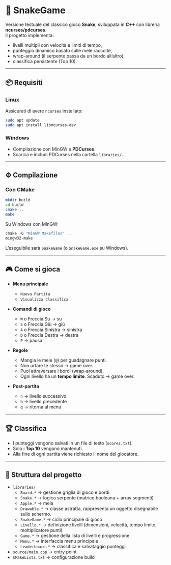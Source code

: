 # 🐍 SnakeGame

Versione testuale del classico gioco **Snake**, sviluppata in **C++** con libreria **ncurses/pdcurses**.  
Il progetto implementa:
- livelli multipli con velocità e limiti di tempo,
- punteggio dinamico basato sulle mele raccolte,
- wrap-around (il serpente passa da un bordo all’altro),
- classifica persistente (Top 10).

---

## 📦 Requisiti

### Linux
Assicurati di avere `ncurses` installato:
```bash
sudo apt update
sudo apt install libncurses-dev
```

### Windows
- Compilazione con MinGW e **PDCurses**.
- Scarica e includi PDCurses nella cartella `libraries/`.

---

## ⚙️ Compilazione

### Con CMake
```bash
mkdir build
cd build
cmake ..
make
```

Su Windows con MinGW:
```powershell
cmake -G "MinGW Makefiles" ..
mingw32-make
```

L’eseguibile sarà `SnakeGame` (o `SnakeGame.exe` su Windows).

---

## 🎮 Come si gioca

- **Menu principale**
    - `Nuova Partita`
    - `Visualizza Classifica`

- **Comandi di gioco**
    - `W` o Freccia Su → su
    - `S` o Freccia Giù → giù
    - `A` o Freccia Sinistra → sinistra
    - `D` o Freccia Destra → destra
    - `P` → pausa

- **Regole**
    - Mangia le mele (`@`) per guadagnare punti.
    - Non urtare te stesso → game over.
    - Puoi attraversare i bordi (wrap-around).
    - Ogni livello ha un **tempo limite**. Scaduto → game over.

- **Post-partita**
    - `n` → livello successivo
    - `b` → livello precedente
    - `q` → ritorna al menu

---

## 🏆 Classifica

- I punteggi vengono salvati in un file di testo (`scores.txt`).
- Solo i **Top 10** vengono mantenuti.
- Alla fine di ogni partita viene richiesto il nome del giocatore.

---

## 📂 Struttura del progetto

- `libraries/`
    - `Board.*` → gestione griglia di gioco e bordi
    - `Snake.*` → logica serpente (matrice booleana + array segmenti)
    - `Apple.*` → mela
    - `Drawable.*` → classe astratta, rappresenta un oggetto disegnabile sullo schermo.
    - `SnakeGame.*` → ciclo principale di gioco
    - `Livello.*` → definizione livelli (dimensioni, velocità, tempo limite, moltiplicatore punti)
    - `Game.*` → gestione della lista di livelli e progressione
    - `Menu.*` → interfaccia menu principale
    - `Leaderboard.*` → classifica e salvataggio punteggi
- `source/main.cpp` → entry point
- `CMakeLists.txt` → configurazione build

